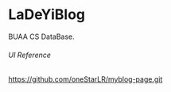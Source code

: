 # LaDeYiBlog
BUAA CS DataBase.

###### UI  Reference

https://github.com/oneStarLR/myblog-page.git

 

